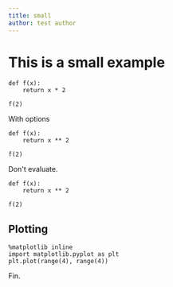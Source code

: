 ```yaml
---
title: small
author: test author
---
```


# This is a small example

```{python}
def f(x):
    return x * 2

f(2)
```

With options

```{.python echo=False eval=True}
def f(x):
    return x ** 2

f(2)
```

Don't evaluate.

```{.python eval=False}
def f(x):
    return x ** 2

f(2)
```

## Plotting

```{.python}
%matplotlib inline
import matplotlib.pyplot as plt
plt.plot(range(4), range(4))
```

Fin.

